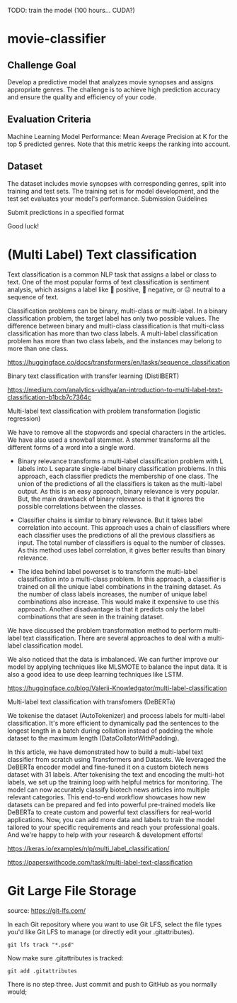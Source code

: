 TODO: train the model (100 hours... CUDA?)

# movie-classifier

## Challenge Goal

Develop a predictive model that analyzes movie synopses and assigns appropriate genres. The challenge is to achieve high prediction accuracy and ensure the quality and efficiency of your code.

## Evaluation Criteria

Machine Learning Model Performance: Mean Average Precision at K for the top 5 predicted genres. Note that this metric keeps the ranking into account.

## Dataset

The dataset includes movie synopses with corresponding genres, split into training and test sets. The training set is for model development, and the test set evaluates your model's performance.
Submission Guidelines

Submit predictions in a specified format

Good luck!

# (Multi Label) Text classification

Text classification is a common NLP task that assigns a label or class to text. One of the most popular forms of text classification is sentiment analysis, which assigns a label like 🙂 positive, 🙁 negative, or 😐 neutral to a sequence of text.

Classification problems can be binary, multi-class or multi-label. In a binary classification problem, the target label has only two possible values. The difference between binary and multi-class classification is that multi-class classification has more than two class labels. A multi-label classification problem has more than two class labels, and the instances may belong to more than one class.

https://huggingface.co/docs/transformers/en/tasks/sequence_classification

Binary text classification with transfer learning (DistilBERT)

https://medium.com/analytics-vidhya/an-introduction-to-multi-label-text-classification-b1bcb7c7364c

Multi-label text classification with problem transformation (logistic regression)

We have to remove all the stopwords and special characters in the articles. We have also used a snowball stemmer. A stemmer transforms all the different forms of a word into a single word.

- Binary relevance transforms a multi-label classification problem with L labels into L separate single-label binary classification problems. In this approach, each classifier predicts the membership of one class. The union of the predictions of all the classifiers is taken as the multi-label output. As this is an easy approach, binary relevance is very popular. But, the main drawback of binary relevance is that it ignores the possible correlations between the classes.

- Classifier chains is similar to binary relevance. But it takes label correlation into account. This approach uses a chain of classifiers where each classifier uses the predictions of all the previous classifiers as input. The total number of classifiers is equal to the number of classes. As this method uses label correlation, it gives better results than binary relevance.

- The idea behind label powerset is to transform the multi-label classification into a multi-class problem. In this approach, a classifier is trained on all the unique label combinations in the training dataset. As the number of class labels increases, the number of unique label combinations also increase. This would make it expensive to use this approach. Another disadvantage is that it predicts only the label combinations that are seen in the training dataset.

We have discussed the problem transformation method to perform multi-label text classification. There are several approaches to deal with a multi-label classification model. 

We also noticed that the data is imbalanced. We can further improve our model by applying techniques like MLSMOTE to balance the input data. It is also a good idea to use deep learning techniques like LSTM.

https://huggingface.co/blog/Valerii-Knowledgator/multi-label-classification

Multi-label text classification with transfomers (DeBERTa)

We tokenise the dataset (AutoTokenizer) and process labels for multi-label classification. It's more efficient to dynamically pad the sentences to the longest length in a batch during collation instead of padding the whole dataset to the maximum length (DataCollatorWithPadding).

In this article, we have demonstrated how to build a multi-label text classifier from scratch using Transformers and Datasets. We leveraged the DeBERTa encoder model and fine-tuned it on a custom biotech news dataset with 31 labels. After tokenising the text and encoding the multi-hot labels, we set up the training loop with helpful metrics for monitoring. The model can now accurately classify biotech news articles into multiple relevant categories. This end-to-end workflow showcases how new datasets can be prepared and fed into powerful pre-trained models like DeBERTa to create custom and powerful text classifiers for real-world applications. Now, you can add more data and labels to train the model tailored to your specific requirements and reach your professional goals. And we're happy to help with your research & development efforts!

https://keras.io/examples/nlp/multi_label_classification/

https://paperswithcode.com/task/multi-label-text-classification

# Git Large File Storage

source: https://git-lfs.com/

In each Git repository where you want to use Git LFS, select the file types you'd like Git LFS to manage (or directly edit your .gitattributes).

```
git lfs track "*.psd"
```

Now make sure .gitattributes is tracked:

```
git add .gitattributes
```

There is no step three. Just commit and push to GitHub as you normally would;

